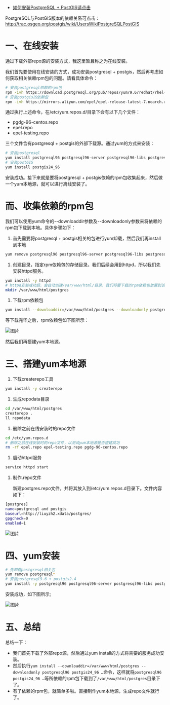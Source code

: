 - [如何安装PostgreSQL + PostGIS请点击](http://mp.weixin.qq.com/s?__biz=MzU3MTc1NzU0Mg==&mid=2247484008&idx=1&sn=789825cfd234bd5b664304d110b0b4e2&chksm=fcda04e1cbad8df78d0f95ce9322858180064652411d13ef2595b72fba37193fde6ae561d863&scene=21#wechat_redirect)

PostgreSQL与PostGIS版本的依赖关系可点击：http://trac.osgeo.org/postgis/wiki/UsersWikiPostgreSQLPostGIS

# 一、在线安装

通过下载外部repo源的安装方式，我这里暂且称之为在线安装。

我们首先要使用在线安装的方式，成功安装postgresql + postgis，然后再考虑如何获取相关依赖rpm包的问题。请看具体命令：

```bash
# 安装postgresql依赖的rpm包
rpm -ivh https://download.postgresql.org/pub/repos/yum/9.6/redhat/rhel-7-x86_64/pgdg-centos96-9.6-3.noarch.rpm
# 安装postgis的依赖包
rpm -ivh https://mirrors.aliyun.com/epel/epel-release-latest-7.noarch.rpm
```

通过执行上述命令，在/etc/yum.repos.d/目录下会有以下几个文件：

- pgdg-96-centos.repo
- epel.repo
- epel-testing.repo

三个文件含有postgresql + postgis的外部下载源。通过yum的方式来安装：

```bash
# 安装postgresql
yum install postgresql96 postgresql96-server postgresql96-libs postgresql96-contrib postgresql96-devel
# 安装postGIS
yum install postgis24_96
```

安装成功。接下来就是要将postgresql + postgis依赖的rpm包收集起来，然后做一个yum本地源，就可以进行离线安装了。

# 而、收集依赖的rpm包

我们可以使用yum命令的--downloaddir参数及--downloadonly参数来将依赖的rpm包下载到本地。具体步骤如下：

1. 首先需要将postgresql + postgis相关的包进行yum卸载，然后我们再install到本地

```bash
yum remove postgresql96 postgresql96-server postgresql96-libs postgresql96-contrib postgresql96-devel postgis24_96
```

1. 创建目录，指定rpm依赖包的存储目录。我们后续会用到httpd，所以我们先安装httpd服务。

```bash
yum install -y httpd
# httpd安装成功后，会自动创建/var/www/html/目录，我们将要下载的rpm依赖包放置到该目录下
mkdir /var/www/html/postgres
```

1. 下载rpm依赖包

```bash
yum install --downloaddir=/var/www/html/postgres --downloadonly postgresql96 postgresql96-server postgresql96-libs postgresql96-contrib postgresql96-devel postgis24_96
```

等下载完毕之后，rpm依赖包如下图所示：

![图片](https://mmbiz.qpic.cn/mmbiz_png/BQQRPo0PQq74jcA7OW9MsDFZuXZtDKsib5uJR2ic0ooY9PTo7lAKauYAqld0QZ7zlOcRVXvJibcfOicxNCuWP3G4ibg/640?wx_fmt=png&tp=webp&wxfrom=5&wx_lazy=1&wx_co=1)

然后我们再搭建yum本地源。

# 三、搭建yum本地源

1. 下载createrepo工具

```bash
yum install -y createrepo
```

1. 生成repodata目录

```bash
cd /var/www/html/postgres
createrepo .
ll repodata
```

1. 删除之前在线安装时的repo文件

```bash
cd /etc/yum.repos.d
# 删除之前在线安装时的repo文件，以测试yum本地源是否搭建成功
rm -rf epel.repo epel-testing.repo pgdg-96-centos.repo
```

1. 启动httpd服务

```bash
service httpd start
```

1. 制作.repo文件

   新建postgres.repo文件，并将其放入到/etc/yum.repos.d目录下。文件内容如下：

```bash
[postgres]
name=postgresql and postgis
baseurl=http://liuyzh2.xdata/postgres/
gpgcheck=0
enabled=1
```

![图片](https://mmbiz.qpic.cn/mmbiz_png/BQQRPo0PQq74jcA7OW9MsDFZuXZtDKsibhdmibwXmfDfS4US21G6Q7YbMjZRQ9UQL3CqKeNmO0v0bS1mtYHgBRcw/640?wx_fmt=png&tp=webp&wxfrom=5&wx_lazy=1&wx_co=1)

# 四、yum安装

```bash
# 先卸载postgresql相关包
yum remove postgresql*
# 安装postgresql9.6 + postgis2.4
yum install -y postgresql96 postgresql96-server postgresql96-libs postgresql96-contrib postgresql96-devel postgis24_96
```

安装成功，如下图所示;

![图片](https://mmbiz.qpic.cn/mmbiz_png/BQQRPo0PQq74jcA7OW9MsDFZuXZtDKsibk3hs1TJr2efjwLCNBdvfRlHNUWmn8Z9fj7arDcfqicINdtDNBm7Jbaw/640?wx_fmt=png&tp=webp&wxfrom=5&wx_lazy=1&wx_co=1)

# 五、总结

总结一下：

- 我们首先下载了外部repo源，然后通过yum install的方式将需要的服务成功安装。
- 然后执行`yum install --downloaddir=/var/www/html/postgres --downloadonly postgresql96 postgis24_96 …`命令，这样就将`postgresql96 postgis24_96 …`等所依赖的rpm包下载到了`/var/www/html/postgres`目录下了。
- 有了依赖的rpm包，就简单多啦。直接制作yum本地源，生成repo文件就行了。